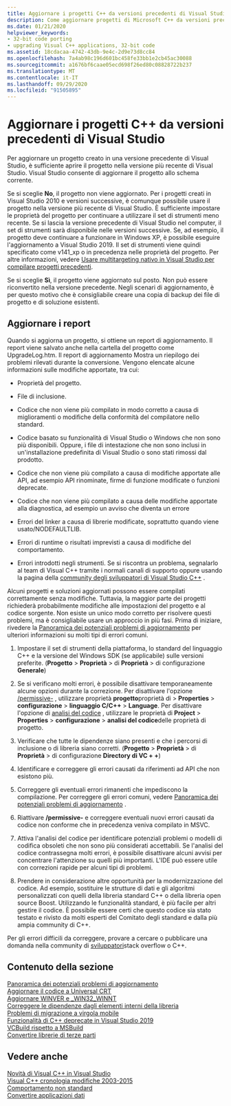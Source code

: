 ```yaml
---
title: Aggiornare i progetti C++ da versioni precedenti di Visual Studio
description: Come aggiornare progetti di Microsoft C++ da versioni precedenti di Visual Studio.
ms.date: 01/21/2020
helpviewer_keywords:
- 32-bit code porting
- upgrading Visual C++ applications, 32-bit code
ms.assetid: 18cdacaa-4742-43db-9e4c-2d9e73d8cc84
ms.openlocfilehash: 7a4ab98c196d601bc458fe33bb1e2cb45ac30088
ms.sourcegitcommit: a1676bf6caae05ecd698f26ed80c08828722b237
ms.translationtype: MT
ms.contentlocale: it-IT
ms.lasthandoff: 09/29/2020
ms.locfileid: "91505895"
---
```

# <a name="upgrade-c-projects-from-earlier-versions-of-visual-studio"></a>Aggiornare i progetti C++ da versioni precedenti di Visual Studio

Per aggiornare un progetto creato in una versione precedente di Visual Studio, è sufficiente aprire il progetto nella versione più recente di Visual Studio. Visual Studio consente di aggiornare il progetto allo schema corrente.

Se si sceglie **No**, il progetto non viene aggiornato. Per i progetti creati in Visual Studio 2010 e versioni successive, è comunque possibile usare il progetto nella versione più recente di Visual Studio. È sufficiente impostare le proprietà del progetto per continuare a utilizzare il set di strumenti meno recente. Se si lascia la versione precedente di Visual Studio nel computer, il set di strumenti sarà disponibile nelle versioni successive. Se, ad esempio, il progetto deve continuare a funzionare in Windows XP, è possibile eseguire l'aggiornamento a Visual Studio 2019. Il set di strumenti viene quindi specificato come v141_xp o in precedenza nelle proprietà del progetto. Per altre informazioni, vedere [Usare multitargeting nativo in Visual Studio per compilare progetti precedenti](use-native-multi-targeting.md).

Se si sceglie **Sì**, il progetto viene aggiornato sul posto. Non può essere riconvertito nella versione precedente. Negli scenari di aggiornamento, è per questo motivo che è consigliabile creare una copia di backup dei file di progetto e di soluzione esistenti.

## <a name="upgrade-reports"></a>Aggiornare i report

Quando si aggiorna un progetto, si ottiene un report di aggiornamento. Il report viene salvato anche nella cartella del progetto come UpgradeLog.htm. Il report di aggiornamento Mostra un riepilogo dei problemi rilevati durante la conversione. Vengono elencate alcune informazioni sulle modifiche apportate, tra cui:

- Proprietà del progetto.

- File di inclusione.

- Codice che non viene più compilato in modo corretto a causa di miglioramenti o modifiche della conformità del compilatore nello standard.

- Codice basato su funzionalità di Visual Studio o Windows che non sono più disponibili. Oppure, i file di intestazione che non sono inclusi in un'installazione predefinita di Visual Studio o sono stati rimossi dal prodotto.

- Codice che non viene più compilato a causa di modifiche apportate alle API, ad esempio API rinominate, firme di funzione modificate o funzioni deprecate.

- Codice che non viene più compilato a causa delle modifiche apportate alla diagnostica, ad esempio un avviso che diventa un errore

- Errori del linker a causa di librerie modificate, soprattutto quando viene usato/NODEFAULTLIB.

- Errori di runtime o risultati imprevisti a causa di modifiche del comportamento.

- Errori introdotti negli strumenti. Se si riscontra un problema, segnalarlo al team di Visual C++ tramite i normali canali di supporto oppure usando la pagina della [community degli sviluppatori di Visual Studio C++](https://developercommunity.visualstudio.com/spaces/62/index.html) .

Alcuni progetti e soluzioni aggiornati possono essere compilati correttamente senza modifiche. Tuttavia, la maggior parte dei progetti richiederà probabilmente modifiche alle impostazioni del progetto e al codice sorgente. Non esiste un unico modo corretto per risolvere questi problemi, ma è consigliabile usare un approccio in più fasi. Prima di iniziare, rivedere la [Panoramica dei potenziali problemi di aggiornamento](../porting/overview-of-potential-upgrade-issues-visual-cpp.md) per ulteriori informazioni su molti tipi di errori comuni.

1. Impostare il set di strumenti della piattaforma, lo standard del linguaggio C++ e la versione del Windows SDK (se applicabile) sulle versioni preferite. (**Progetto**  >  **Proprietà**  >  di **Proprietà**  >  di configurazione **Generale**)

1. Se si verificano molti errori, è possibile disattivare temporaneamente alcune opzioni durante la correzione. Per disattivare l'opzione [/permissive-](../build/reference/permissive-standards-conformance.md) , utilizzare proprietà **progetto**proprietà di  >  **Properties**  >  **configurazione**  >  **linguaggio C/C++**  >  **Language**. Per disattivare l'opzione di [analisi del codice](../code-quality/code-analysis-for-c-cpp-overview.md) , utilizzare le proprietà di **Project**  >  **Properties**  >  **configurazione**  >  **analisi del codice**delle proprietà di progetto.

1. Verificare che tutte le dipendenze siano presenti e che i percorsi di inclusione o di libreria siano corretti. (**Progetto**  >  **Proprietà**  >  di **Proprietà**  >  di configurazione **Directory di VC + +**)

1. Identificare e correggere gli errori causati da riferimenti ad API che non esistono più.

1. Correggere gli eventuali errori rimanenti che impediscono la compilazione. Per correggere gli errori comuni, vedere [Panoramica dei potenziali problemi di aggiornamento](../porting/overview-of-potential-upgrade-issues-visual-cpp.md) .

1. Riattivare **/permissive-** e correggere eventuali nuovi errori causati da codice non conforme che in precedenza veniva compilato in MSVC.

1. Attiva l'analisi del codice per identificare potenziali problemi o modelli di codifica obsoleti che non sono più considerati accettabili. Se l'analisi del codice contrassegna molti errori, è possibile disattivare alcuni avvisi per concentrare l'attenzione su quelli più importanti. L'IDE può essere utile con correzioni rapide per alcuni tipi di problemi.

1. Prendere in considerazione altre opportunità per la modernizzazione del codice. Ad esempio, sostituire le strutture di dati e gli algoritmi personalizzati con quelli della libreria standard C++ o della libreria open source Boost. Utilizzando le funzionalità standard, è più facile per altri gestire il codice. È possibile essere certi che questo codice sia stato testato e rivisto da molti esperti del Comitato degli standard e dalla più ampia community di C++.

Per gli errori difficili da correggere, provare a cercare o pubblicare una domanda nella community di [sviluppatori](https://developercommunity.visualstudio.com/spaces/62/index.html)stack overflow o C++.

## <a name="in-this-section"></a>Contenuto della sezione

[Panoramica dei potenziali problemi di aggiornamento](overview-of-potential-upgrade-issues-visual-cpp.md)\
[Aggiornare il codice a Universal CRT](upgrade-your-code-to-the-universal-crt.md)\
[Aggiornare WINVER e _WIN32_WINNT](modifying-winver-and-win32-winnt.md)\
[Correggere le dipendenze dagli elementi interni della libreria](fix-your-dependencies-on-library-internals.md)\
[Problemi di migrazione a virgola mobile](floating-point-migration-issues.md)\
[Funzionalità di C++ deprecate in Visual Studio 2019](features-deprecated-in-visual-studio.md)\
[VCBuild rispetto a MSBuild](build-system-changes.md)\
[Convertire librerie di terze parti](porting-third-party-libraries.md)

## <a name="see-also"></a>Vedere anche

[Novità di Visual C++ in Visual Studio](../overview/what-s-new-for-visual-cpp-in-visual-studio.md)\
[Visual C++ cronologia modifiche 2003-2015](../porting/visual-cpp-change-history-2003-2015.md)\
[Comportamento non standard](../cpp/nonstandard-behavior.md)\
[Convertire applicazioni dati](../data/data-access-programming-mfc-atl.md)
